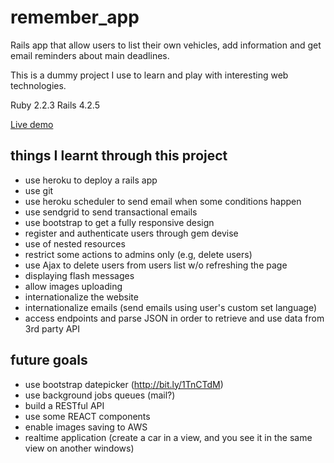 # remember_app

Rails app that allow users to list their own vehicles, add information and get email reminders about main deadlines.

This is a dummy project I use to learn and play with interesting web technologies.

Ruby 2.2.3
Rails 4.2.5

[Live demo](https://damp-wave-59763.herokuapp.com)

## things I learnt through this project

- use heroku to deploy a rails app
- use git
- use heroku scheduler to send email when some conditions happen
- use sendgrid to send transactional emails
- use bootstrap to get a fully responsive design
- register and authenticate users through gem devise
- use of nested resources
- restrict some actions to admins only (e.g, delete users)
- use Ajax to delete users from users list w/o refreshing the page
- displaying flash messages
- allow images uploading
- internationalize the website
- internationalize emails (send emails using user's custom set language)
- access endpoints and parse JSON in order to retrieve and use data from 3rd party API

## future goals

- use bootstrap datepicker (http://bit.ly/1TnCTdM)
- use background jobs queues (mail?)
- build a RESTful API
- use some REACT components
- enable images saving to AWS
- realtime application (create a car in a view, and you see it in the same view on another windows)